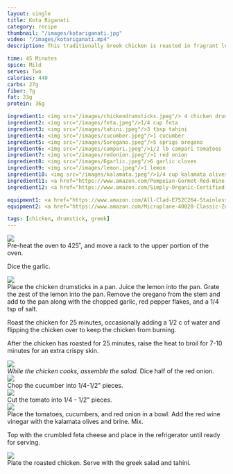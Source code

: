 ```yaml
---
layout: single
title: Kota Riganati
category: recipe
thumbnail: "/images/kotariganati.jpg"
video: "/images/kotariganati.mp4"
description: This traditionally Greek chicken is roasted in fragrant lemon, garlic, and oregano until crispy. This delicious roast chicken pairs perfectly with a refreshing greek salad and savory tahini.

time: 45 Minutes
spice: Mild
serves: Two
calories: 440
carbs: 27g
fiber: 7g
fat: 23g
protein: 36g

ingredient1: <img src="/images/chickendrumsticks.jpeg"/> 4 chicken drumsticks
ingredient2: <img src="/images/feta.jpeg"/>1/4 cup feta
ingredient3: <img src="/images/tahini.jpeg"/>3 tbsp tahini
ingredient4: <img src="/images/cucumber.jpeg"/>1 cucumber
ingredient5: <img src="/images/5oregano.jpeg"/>5 sprigs oregano
ingredient6: <img src="/images/campari.jpeg"/>1/2 lb campari tomatoes
ingredient7: <img src="/images/redonion.jpeg"/>1 red onion
ingredient8: <img src="/images/6garlic.jpeg"/>6 garlic cloves
ingredient9: <img src="/images/lemon.jpeg"/>1 lemon
ingredient10: <img src="/images/kalamata.jpeg"/>1/4 cup kalamata olives with brine
ingredient11: <a href="https://www.amazon.com/Pompeian-Gormet-Red-Wine-Vinegar/dp/B0004MUGNU/ref=as_li_ss_tl?s=grocery&ie=UTF8&qid=1484021751&sr=1-2&keywords=red+wine+vinegar&linkCode=ll1&tag=cilalime09-20&linkId=d2f57ac353a002f82248c67e11d50f17"><img src="/images/redwinevin.jpeg"/>3 tbsp red wine vinegar </a>
ingredient12: <a href="https://www.amazon.com/Simply-Organic-Certified-1-59-Ounce-Container/dp/B000WS3AJ8/ref=as_li_ss_tl?ie=UTF8&qid=1484021714&sr=8-2&keywords=chili+flakes&linkCode=ll1&tag=cilalime09-20&linkId=2f3e9260a38745332d4652c7db348c81"><img src="/images/chiliflakes.jpeg"/>1/2 tsp red pepper flakes </a>

equipment1: <a href="https://www.amazon.com/All-Clad-E752C264-Stainless-Dishwasher-Nonstick/dp/B0000DI4P6/ref=as_li_ss_tl?ie=UTF8&qid=1484021993&sr=8-1&keywords=all+clad+roasting+pan&linkCode=ll1&tag=cilalime09-20&linkId=8561c9af4137df8b925ec1d338e0ec98"><img src="/images/roastingpan.jpeg"/>roasting pan</a>
equipment2: <a href="https://www.amazon.com/Microplane-40020-Classic-Zester-Grater/dp/B00004S7V8/ref=as_li_ss_tl?s=kitchen&ie=UTF8&qid=1484022017&sr=1-2&keywords=microplane+grater&linkCode=ll1&tag=cilalime09-20&linkId=4f076c64d55d82b8fcf948a08fc7bfba"><img src="/images/fine grater.jpeg"/>fine grater</a>

tags: [chicken, drumstick, greek]
---
```


<div id="instruction">
<div id="image"><img src="/images/kotariganati1.jpeg"/> </div>
<div id="step">Pre-heat the oven to 425˚, and move a rack to the upper portion of the oven.
<p>Dice the garlic. </p></div>
</div>

<div id="instruction">
<div id="image"><img src="/images/kotariganati2.jpeg"/> </div>
<div id="step">Place the chicken drumsticks in a pan. Juice the lemon into the pan. Grate the zest of the lemon into the pan. Remove the oregano from the stem and add to the pan along with the chopped garlic, red pepper flakes, and a 1/4 tsp of salt.
<p>Roast the chicken for 25 minutes, occasionally adding a 1/2 c of water and flipping the chicken over to keep the chicken from burning.</p>
<p>After the chicken has roasted for 25 minutes, raise the heat to broil for 7-10 minutes for an extra crispy skin.</p></div>
</div>

<div id="instruction">
<div id="image"><img src="/images/kotariganati3.jpeg"/> </div>
<div id="step"><i>While the chicken cooks, assemble the salad.</i> Dice half of the red onion. </div>
</div>

<div id="instruction">
<div id="image"><img src="/images/kotariganati4.jpeg"/> </div>
<div id="step">Chop the cucumber into 1/4-1/2" pieces.</div>
</div>

<div id="instruction">
<div id="image"><img src="/images/kotariganati5.jpeg"/> </div>
<div id="step">Cut the tomato into 1/4 - 1/2" pieces.</div>
</div>

<div id="instruction">
<div id="image"><img src="/images/kotariganati6.jpeg"/> </div>
<div id="step">Place the tomatoes, cucumbers, and red onion in a bowl. Add the red wine vinegar with the kalamata olives and brine. Mix.
<p>Top with the crumbled feta cheese and place in the refrigerator until ready for serving.</p></div>
</div>

<div id="instruction">
<div id="image"><img src="/images/kotariganati7.jpeg"/> </div>
<div id="step">Plate the roasted chicken. Serve with the greek salad and tahini.</div>
</div>
</div>
